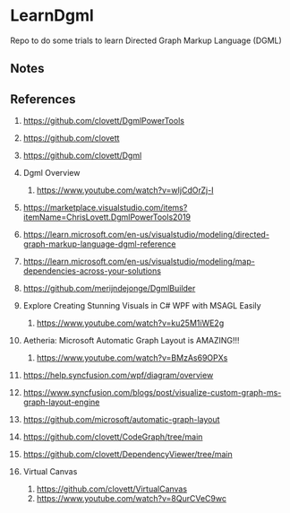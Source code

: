 # LearnDgml
Repo to do some trials to learn Directed Graph Markup Language (DGML)

## Notes

## References

1. https://github.com/clovett/DgmlPowerTools

2. https://github.com/clovett

3. https://github.com/clovett/Dgml

4. Dgml Overview 

   1. https://www.youtube.com/watch?v=wIjCdOrZj-I

5. https://marketplace.visualstudio.com/items?itemName=ChrisLovett.DgmlPowerTools2019

6. https://learn.microsoft.com/en-us/visualstudio/modeling/directed-graph-markup-language-dgml-reference

7. https://learn.microsoft.com/en-us/visualstudio/modeling/map-dependencies-across-your-solutions

8. https://github.com/merijndejonge/DgmlBuilder

9. Explore Creating Stunning Visuals in C# WPF with MSAGL Easily
   1.  https://www.youtube.com/watch?v=ku25M1iWE2g

10. Aetheria: Microsoft Automatic Graph Layout is AMAZING!!!
    1.  https://www.youtube.com/watch?v=BMzAs69OPXs

11. https://help.syncfusion.com/wpf/diagram/overview

12. https://www.syncfusion.com/blogs/post/visualize-custom-graph-ms-graph-layout-engine

13. https://github.com/microsoft/automatic-graph-layout

14. https://github.com/clovett/CodeGraph/tree/main

15. https://github.com/clovett/DependencyViewer/tree/main
    
16. Virtual Canvas
    1. https://github.com/clovett/VirtualCanvas
    2. https://www.youtube.com/watch?v=8QurCVeC9wc